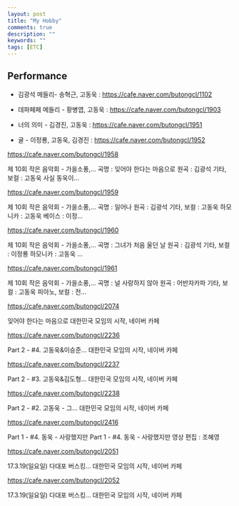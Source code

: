```yaml
---
layout: post
title: "My Hobby"
comments: true
description: ""
keywords: ""
tags: [ETC]
---
```


## Performance

* 김광석 메들리- 송혁근, 고동욱 : <https://cafe.naver.com/butongcl/1102>

* 데파페페 메들리 - 황병엽, 고동욱 : <https://cafe.naver.com/butongcl/1903>

* 너의 의미 - 김경진, 고동욱 : <https://cafe.naver.com/butongcl/1951>

* 귤 - 이정룡, 고동욱, 김경진 : <https://cafe.naver.com/butongcl/1952>



https://cafe.naver.com/butongcl/1958

제 10회 작은 음악회 - 가을소풍,...
곡명 : 잊어야 한다는 마음으로 원곡 : 김광석 기타, 보컬 : 고동욱 사실 동욱이...



https://cafe.naver.com/butongcl/1959

제 10회 작은 음악회 - 가을소풍,...
곡명 : 일어나 원곡 : 김광석 기타, 보컬 : 고동욱 하모니카 : 고동욱 베이스 : 이정...



https://cafe.naver.com/butongcl/1960

제 10회 작은 음악회 - 가을소풍,...
곡명 : 그녀가 처음 울던 날 원곡 : 김광석 기타, 보컬 : 이정룡 하모니카 : 고동욱 ...



https://cafe.naver.com/butongcl/1961

제 10회 작은 음악회 - 가을소풍,...
곡명 : 널 사랑하지 않아 원곡 : 어반자카파 기타, 보컬 : 고동욱 피아노, 보컬 : 전...



https://cafe.naver.com/butongcl/2074

잊어야 한다는 마음으로
대한민국 모임의 시작, 네이버 카페



https://cafe.naver.com/butongcl/2236

Part 2 - #4. 고동욱&이승준...
대한민국 모임의 시작, 네이버 카페



https://cafe.naver.com/butongcl/2237

Part 2 - #3. 고동욱&김도형...
대한민국 모임의 시작, 네이버 카페



https://cafe.naver.com/butongcl/2238

Part 2 - #2. 고동욱 - 그...
대한민국 모임의 시작, 네이버 카페



https://cafe.naver.com/butongcl/2416

Part 1 - #4. 동욱 - 사랑했지만
Part 1 - #4. 동욱 - 사랑했지만 영상 편집 : 조혜영



https://cafe.naver.com/butongcl/2051
 
17.3.19(일요일) 다대포 버스킹...
대한민국 모임의 시작, 네이버 카페



https://cafe.naver.com/butongcl/2052

17.3.19(일요일) 다대포 버스킹...
대한민국 모임의 시작, 네이버 카페
